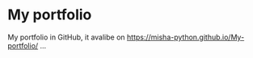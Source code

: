 # My portfolio
My portfolio in GitHub, it avalibe on https://misha-python.github.io/My-portfolio/
...
